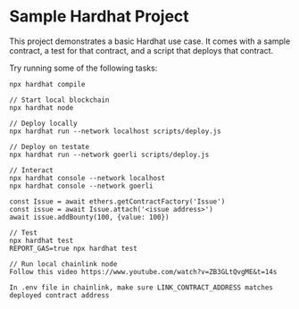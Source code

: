 # Sample Hardhat Project

This project demonstrates a basic Hardhat use case. It comes with a sample contract, a test for that contract, and a script that deploys that contract.

Try running some of the following tasks:

```shell
npx hardhat compile

// Start local blockchain
npx hardhat node

// Deploy locally
npx hardhat run --network localhost scripts/deploy.js

// Deploy on testate
npx hardhat run --network goerli scripts/deploy.js

// Interact
npx hardhat console --network localhost
npx hardhat console --network goerli

const Issue = await ethers.getContractFactory('Issue')
const issue = await Issue.attach('<issue address>')
await issue.addBounty(100, {value: 100})

// Test
npx hardhat test
REPORT_GAS=true npx hardhat test

// Run local chainlink node
Follow this video https://www.youtube.com/watch?v=ZB3GLtQvgME&t=14s

In .env file in chainlink, make sure LINK_CONTRACT_ADDRESS matches deployed contract address
```
